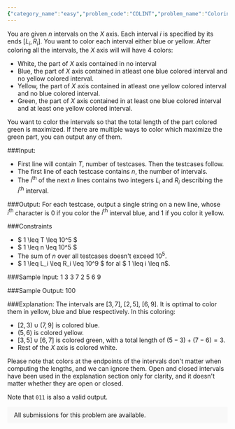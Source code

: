 ```yaml
---
{"category_name":"easy","problem_code":"COLINT","problem_name":"Coloring Intervals","problemComponents":{"constraints":"","constraintsState":false,"subtasks":"","subtasksState":false,"inputFormat":"","inputFormatState":false,"outputFormat":"","outputFormatState":false,"sampleTestCases":{}},"video_editorial_url":"","languages_supported":{"0":"CPP14","1":"C","2":"JAVA","3":"PYTH 3.6","4":"PYTH","5":"PYP3","6":"CS2","7":"ADA","8":"PYPY","9":"TEXT","10":"PAS fpc","11":"NODEJS","12":"RUBY","13":"PHP","14":"GO","15":"HASK","16":"TCL","17":"PERL","18":"SCALA","19":"LUA","20":"kotlin","21":"BASH","22":"JS","23":"LISP sbcl","24":"rust","25":"PAS gpc","26":"BF","27":"CLOJ","28":"R","29":"D","30":"CAML","31":"FORT","32":"ASM","33":"swift","34":"FS","35":"WSPC","36":"LISP clisp","37":"SQL","38":"SCM guile","39":"PERL6","40":"ERL","41":"CLPS","42":"ICK","43":"NICE","44":"PRLG","45":"ICON","46":"COB","47":"SCM chicken","48":"PIKE","49":"SCM qobi","50":"ST","51":"NEM"},"max_timelimit":1,"source_sizelimit":50000,"problem_author":"jtnydv25","problem_tester":null,"date_added":"13-12-2019","tags":{"0":"jtnydv25"},"problem_difficulty_level":"Easy","best_tag":"","editorial_url":"","time":{"view_start_date":1136053800,"submit_start_date":1136053800,"visible_start_date":1136053800,"end_date":1735669800},"is_direct_submittable":false,"problemDiscussURL":"https://discuss.codechef.com/search?q=COLINT","is_proctored":false,"visitedContests":{},"layout":"problem"}
---
```

You are given $n$ intervals on the $X$ axis. Each interval $i$ is specified by its ends $[L_i, R_i]$. You want to color each interval either blue or yellow. After coloring all the intervals, the $X$ axis will will have $4$ colors:
- White, the part of $X$ axis contained in no interval
- Blue, the part of $X$ axis contained in atleast one blue colored interval and no yellow colored interval.
- Yellow, the part of $X$ axis contained in atleast one yellow colored interval and no blue colored interval.
- Green, the part of $X$ axis contained in at least one blue colored interval and at least one yellow colored interval.

You want to color the intervals so that the total length of the part colored green is maximized. If there are multiple ways to color which maximize the green part, you can output any of them.

###Input:

- First line will contain $T$, number of testcases. Then the testcases follow. 
- The first line of each testcase contains $n$, the number of intervals.
- The $i^{\text{th}}$ of the next $n$ lines contains two integers $L_i$ and $R_i$ describing the $i^{\text{th}}$ interval.

###Output:
For each testcase, output a single string on a new line, whose $i^{\text{th}}$ character is $0$ if you color the $i^{\text{th}}$ interval blue, and $1$ if you color it yellow.

###Constraints 
- $ 1 \leq T \leq 10^5 $
- $ 1 \leq n \leq 10^5 $
- The sum of $n$ over all testcases doesn't exceed $10^5$.
- $ 1 \leq L_i \leq R_i \leq 10^9 $ for al $ 1 \leq i \leq n$.

###Sample Input:
    1
    3
    3 7
    2 5
    6 9

###Sample Output:
    100
	
###Explanation:
The intervals are $[3, 7]$, $[2, 5]$, $[6, 9]$. It is optimal to color them in yellow, blue and blue respectively. In this coloring:
- $[2, 3) \cup (7, 9]$ is colored blue.
- $(5, 6)$ is colored yellow.
- $[3, 5] \cup [6, 7]$ is colored green, with a total length of $(5 - 3) + (7 - 6) = 3$.
- Rest of the $X$ axis is colored white.

Please note that colors at the endpoints of the intervals don't matter when computing the lengths, and we can ignore them. Open and closed intervals have been used in the explanation section only for clarity, and it doesn't matter whether they are open or closed.

Note that `011` is also a valid output.
<aside style='background: #f8f8f8;padding: 10px 15px;'><div>All submissions for this problem are available.</div></aside>
